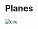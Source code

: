# Planes

![eee](https://user-images.githubusercontent.com/79721547/112510915-96d5b500-8d9a-11eb-9f61-0b7909dbc01a.png)
